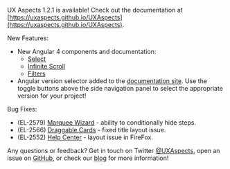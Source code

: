 UX Aspects 1.2.1 is available! Check out the documentation at [https://uxaspects.github.io/UXAspects](https://uxaspects.github.io/UXAspects).

New Features:
* New Angular 4 components and documentation:
    * [Select](/components/select#select)
    * [Infinite Scroll](/components/scrollbar#infinite-scroll)
    * [Filters](/components/tables#filters)
* Angular version selector added to the [documentation site](https://uxaspects.github.io/UXAspects/#/components). Use the toggle buttons above the side navigation panel to select the appropriate version for your project!

Bug Fixes:
* (EL-2579) [Marquee Wizard](https://uxaspects.github.io/UXAspects/#/components/wizard#marquee-wizard-ng1) - ability to conditionally hide steps.
* (EL-2566) [Draggable Cards](https://uxaspects.github.io/UXAspects/#/components/draggable-cards) - fixed title layout issue.
* (EL-2552) [Help Center](https://uxaspects.github.io/UXAspects/#/components/help-center) - layout issue in FireFox.

Any questions or feedback? Get in touch on Twitter [@UXAspects](https://twitter.com/UXAspects), open an issue on [GitHub](https://github.com/UXAspects/UXAspects/issues), or check our [blog](https://uxaspects.github.io/UXAspects/#/blog) for more information!